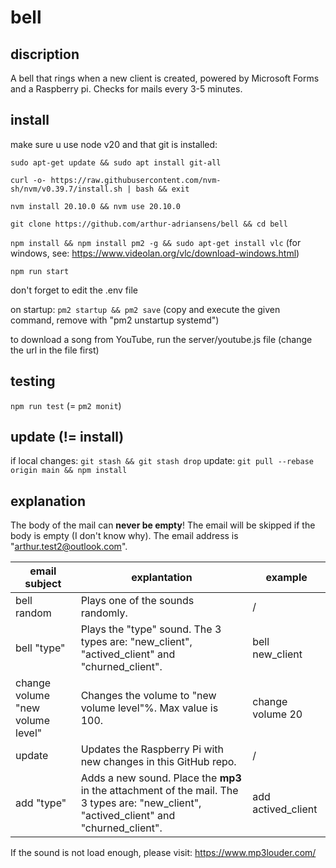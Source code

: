 <!-- @format -->

# bell

## discription

A bell that rings when a new client is created, powered by Microsoft Forms and a Raspberry pi. Checks for mails every 3-5 minutes.

## install

make sure u use node v20 and that git is installed:

`sudo apt-get update && sudo apt install git-all`

`curl -o- https://raw.githubusercontent.com/nvm-sh/nvm/v0.39.7/install.sh | bash && exit`

`nvm install 20.10.0 && nvm use 20.10.0`

`git clone https://github.com/arthur-adriansens/bell && cd bell`

`npm install && npm install pm2 -g && sudo apt-get install vlc` (for windows, see: https://www.videolan.org/vlc/download-windows.html)

`npm run start`

don't forget to edit the .env file

on startup:
`pm2 startup && pm2 save` (copy and execute the given command, remove with "pm2 unstartup systemd")

to download a song from YouTube, run the server/youtube.js file (change the url in the file first)

## testing

`npm run test` (= `pm2 monit`)

## update (!= install)

if local changes: `git stash && git stash drop`
update: `git pull --rebase origin main && npm install`

## explanation
The body of the mail can **never be empty**! The email will be skipped if the body is empty (I don't know why). The email address is "arthur.test2@outlook.com".

| email subject                    | explantation                                                                                 | example                  |
|----------------------------------|----------------------------------------------------------------------------------------------|--------------------------|
| bell random                      | Plays one of the sounds randomly.                                                            | /                        |
| bell "type"                      | Plays the "type" sound. The 3 types are: "new_client", "actived_client" and "churned_client". | bell new_client          |
| change volume "new volume level" | Changes the volume to "new volume level"%. Max value is 100.                                 | change volume 20         |
| update                           | Updates the Raspberry Pi with new changes in this GitHub repo.                               | /                        |
| add "type"                 | Adds a new sound. Place the **mp3** in the attachment of the mail. The 3 types are: "new_client", "actived_client" and "churned_client".                                | add actived_client |

If the sound is not load enough, please visit:
https://www.mp3louder.com/
